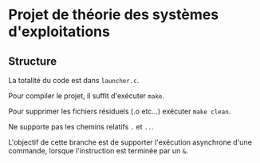 # Projet de théorie des systèmes d'exploitations

## Structure

La totalité du code est dans `launcher.c`.

Pour compiler le projet, il suffit d'exécuter `make`.

Pour supprimer les fichiers résiduels (.o etc...) exécuter `make clean`.

Ne supporte pas les chemins relatifs `.` et `..`.

L'objectif de cette branche est de supporter l'exécution asynchrone d'une commande, lorsque l'instruction est terminée par un `&`.
